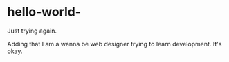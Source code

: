 # hello-world-
Just trying again. 

Adding that I am a wanna be web designer trying to learn development. It's okay. 

